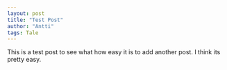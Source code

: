 ```yaml
---
layout: post
title: "Test Post"
author: "Antti"
tags: Tale
---
```


This is a test post to see what how easy it is to add another post. I think its pretty easy.